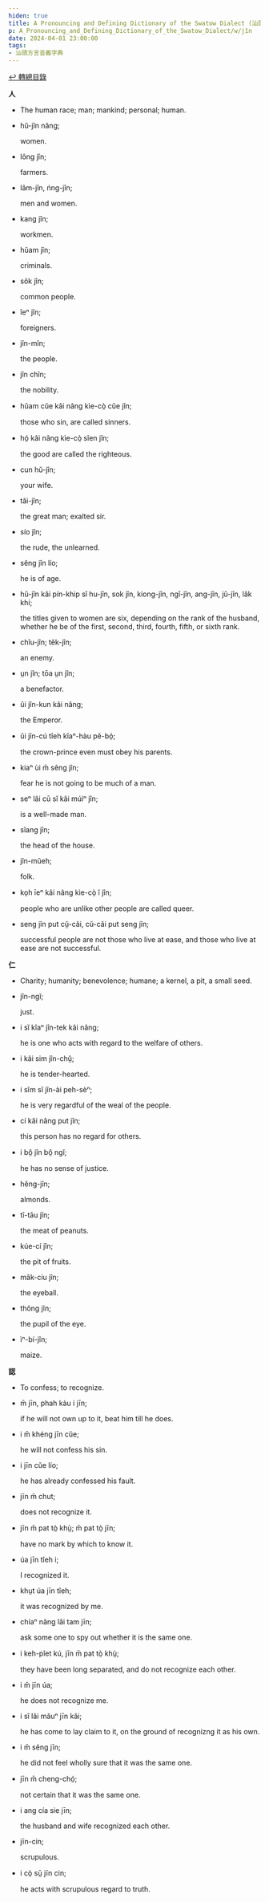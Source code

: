 ```yaml
---
hiden: true
title: A Pronouncing and Defining Dictionary of the Swatow Dialect (汕頭方言音義字典) / jîn
p: A_Pronouncing_and_Defining_Dictionary_of_the_Swatow_Dialect/w/jîn
date: 2024-04-01 23:00:00
tags: 
- 汕頭方言音義字典
---
```


[↩️ 轉總目錄](/A_Pronouncing_and_Defining_Dictionary_of_the_Swatow_Dialect)


**人**
- The human race; man; mankind; personal; human.

- hŭ-jîn nâng;

  women.

- lông jîn;

  farmers.

- lâm-jîn, ńng-jîn;

  men and women.

- kang jîn;

  workmen.

- hŭam jîn;

  criminals.

- sôk jîn;

  common people.

- îeⁿ jîn;

  foreigners.

- jîn-mîn;

  the people.

- jîn chîn;

  the nobility.

- hŭam cŭe kâi nâng kìe-cò̤ cŭe jîn;

  those who sin, are called sinners.

- hó̤ kâi nâng kìe-cò̤ sĭen jîn;

  the good are called the righteous.

- cun hŭ-jîn;

  your wife.

- tăi-jîn;

  the great man; exalted sir.

- sío jîn;

  the rude, the unlearned.

- sêng jîn lío;

  he is of age.

- hŭ-jîn kâi pín-khip sĭ hu-jîn, sok jîn, kiong-jîn, ngî-jîn, ang-jîn, jû-jîn, lâk khí;

  the titles given to women are six, depending on  the rank of the husband, whether he be of the first, second, third,  fourth, fifth, or sixth rank.

- chîu-jîn; têk-jîn;

  an enemy.

- ṳn jîn; tōa ṳn jîn;

  a benefactor.

- ûi jîn-kun kâi nâng;

  the Emperor.

- ûi jîn-cú tîeh kîaⁿ-hàu pĕ-bó̤;

  the crown-prince even must obey his parents.

- kiaⁿ ùi m̄ sêng jîn;

  fear he is not going to be much of a man.

- seⁿ lâi cū sĭ kâi múiⁿ jîn;

  is a well-made man.

- sĭang jîn;

  the head of the house.

- jîn-mûeh;

  folk.

- ko̤h īeⁿ kâi nâng kìe-cò̤ ĭ jîn;

  people who are unlike other people are called queer.

- seng jîn put cṳ̆-căi, cŭ-căi put seng jîn;

  successful people are not those who live at ease, and those who live at ease are not successful.

**仁**
- Charity; humanity; benevolence; humane; a kernel, a pit, a small seed.

- jîn-ngĭ;

  just.

- i sĭ kîaⁿ jîn-tek kâi nâng;

  he is one who acts with regard to the welfare of others.

- i kâi sim jîn-chṳ̂;

  he is tender-hearted.

- i sĭm sĭ jîn-ài peh-sèⁿ;

  he is very regardful of the weal of the people.

- cí kâi nâng put jîn;

  this person has no regard for others.

- i bô̤ jîn bô̤ ngĭ;

  he has no sense of justice.

- hĕng-jîn;

  almonds.

- tī-tāu jîn;

  the meat of peanuts.

- kúe-cí jîn;

  the pit of fruits.

- mâk-ciu jîn;

  the eyeball.

- thông jîn;

  the pupil of the eye.

- ìⁿ-bí-jîn;

  maize.

**認**
- To confess; to recognize.

- m̄ jīn, phah kàu i jīn;

  if he will not own up to it, beat him till he does.

- i m̄ khéng jīn cŭe;

  he will not confess his sin.

- i jīn cŭe lío;

  he has already confessed his fault.

- jīn m̄ chut;

  does not recognize it.

- jīn m̄ pat tò̤ khṳ̀; m̄ pat tò̤ jīn;

  have no mark by which to know it.

- úa jīn tîeh i;

  I recognized it.

- khṳt úa jīn tîeh;

  it was recognized by me.

- chíaⁿ nâng lâi tam jīn;

  ask some one to spy out whether it is the same one.

- i keh-pîet kú, jīn m̄ pat tò̤ khṳ̀;

  they have been long separated, and do not recognize each other.

- i m̄ jīn úa;

  he does not recognize me.

- i sĭ lâi măuⁿ jīn kâi;

  he has come to lay claim to it, on the ground of recognizng it as his own.

- i m̄ sêng jīn;

  he did not feel wholly sure that it was the same one.

- jīn m̄ cheng-chó̤;

  not certain that it was the same one.

- i ang cía sie jīn;

  the husband and wife recognized each other.

- jīn-cin;

  scrupulous.

- i cò̤ sṳ̄ jīn cin;

  he acts with scrupulous regard to truth.
